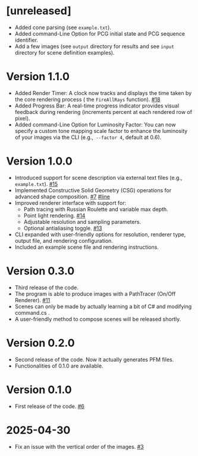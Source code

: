 # [unreleased]
- Added cone parsing (see `example.txt`).
- Added command-Line Option for PCG initial state and PCG sequence identifier.
- Add a few images (see `output` directory for results and see `input` directory for scene definition examples).

# Version 1.1.0

- Added Render Timer: A clock now tracks and displays the time taken by the core rendering process ( the `FireAllRays` function). [#18](https://github.com/lorenzocappelletti-99/RayTracer/pull/18)
- Added Progress Bar: A real-time progress indicator provides visual feedback during rendering (increments percent at each rendered row of pixel). 
- Added command-Line Option for Luminosity Factor: You can now specify a custom tone mapping scale factor to enhance the luminosity of your images via the CLI (e.g.,` --factor 4`, default at 0.6).

# Version 1.0.0

-   Introduced support for scene description via external text files (e.g., `example.txt`). [#15](https://github.com/lorenzocappelletti-99/RayTracer/pull/15)
-   Implemented Constructive Solid Geometry (CSG) operations for advanced shape composition. [#7](https://github.com/lorenzocappelletti-99/RayTracer/pull/7) [#line](https://github.com/lorenzocappelletti-99/RayTracer/blob/8768616a491c358f634b72223ea151d62ab7c9a5/Trace/Shapes.cs#L1150)
-   Improved renderer interface with support for:
    - Path tracing with Russian Roulette and variable max depth.
    - Point light rendering. [#14](https://github.com/lorenzocappelletti-99/RayTracer/pull/14)
    - Adjustable resolution and sampling parameters.
    - Optional antialiasing toggle. [#13](https://github.com/lorenzocappelletti-99/RayTracer/pull/13)
-   CLI expanded with user-friendly options for resolution, renderer type, output file, and rendering configuration.
-   Included an example scene file and rendering instructions.

# Version 0.3.0

- Third release of the code.
- The program is able to produce images with a PathTracer (On/Off Renderer). [#11](https://github.com/lorenzocappelletti-99/RayTracer/pull/11)
- Scenes can only be made by actually learning a bit of C# and modifying command.cs .
- A user-friendly method to compose scenes will be released shortly.

# Version 0.2.0

- Second release of the code. Now it actually generates PFM files.
- Functionalities of 0.1.0 are available. 

# Version 0.1.0

-   First release of the code. [#6](https://github.com/lorenzocappelletti-99/RayTracer/pull/6)

# 2025-04-30

-   Fix an issue with the vertical order of the images. [#3](https://github.com/lorenzocappelletti-99/RayTracer/issues/3)

